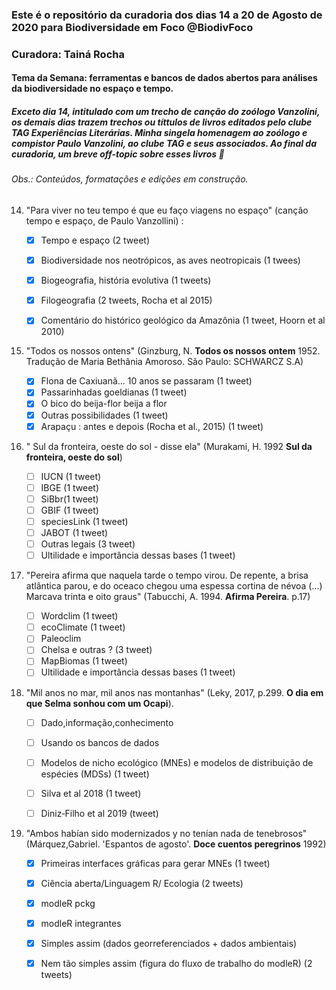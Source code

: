 ### Este é o repositório da curadoria dos dias 14 a 20 de Agosto de 2020 para Biodiversidade em Foco @BiodivFoco
### Curadora: Tainá Rocha
#### Tema da Semana: ferramentas e bancos de dados abertos para análises da biodiversidade no espaço e tempo. 
##### Exceto dia 14, intitulado com um trecho de canção do zoólogo Vanzolini, os demais dias trazem trechos ou títtulos de livros editados pelo clube TAG Experiências Literárias. Minha singela homenagem ao zoólogo e compistor Paulo Vanzolini, ao clube TAG e seus associados. Ao final da curadoria, um breve off-topic sobre esses livros :rose:

###### Obs.: Conteúdos, formatações e edições em construção.

14. "Para viver no teu tempo é que eu faço viagens no espaço" (canção tempo e espaço, de Paulo Vanzollini) :
    
    - [x] Tempo e espaço (2 tweet)  
    - [x] Biodiversidade nos neotrópicos, as aves neotropicais (1 twees)
    - [x] Biogeografia, história evolutiva (1 tweets)
    - [x] Filogeografia (2 tweets, Rocha et al 2015)
    - [x] Comentário do histórico geológico da Amazônia (1 tweet, Hoorn et al 2010)
    
    
15. "Todos os nossos ontens"  (Ginzburg, N. **Todos os nossos ontem** 1952. Tradução de Maria Bethânia Amoroso. São Paulo: SCHWARCZ S.A)
      
    - [x] Flona de Caxiuanã... 10 anos se passaram (1 tweet) 
    - [x] Passarinhadas goeldianas (1 tweet)
    - [x] O bico do beija-flor beija a flor  
    - [x] Outras possibilidades (1 tweet)
    - [x] Arapaçu : antes e depois (Rocha et al., 2015) (1 tweet) 
    
16. " Sul da fronteira, oeste do sol - disse ela"  (Murakami, H. 1992 **Sul da fronteira, oeste do sol**)
      
    - [ ] IUCN (1 tweet) 
    - [ ] IBGE (1 tweet)
    - [ ] SiBbr(1 tweet) 
    - [ ] GBIF (1 tweet)
    - [ ] speciesLink (1 tweet)
    - [ ] JABOT (1 tweet)
    - [ ] Outras legais (3 tweet)
    - [ ] Ultilidade e importância dessas bases (1 tweet) 
    
17. "Pereira afirma que naquela tarde o tempo virou. De repente, a brisa atlântica parou, e do oceaco chegou uma espessa cortina de névoa (...) Marcava trinta e oito graus"  (Tabucchi, A. 1994. **Afirma Pereira**. p.17)
      
    - [ ] Wordclim (1 tweet) 
    - [ ] ecoClimate (1 tweet)
    - [ ] Paleoclim  
    - [ ] Chelsa e outras ? (3 tweet)
    - [ ] MapBiomas (1 tweet)
    - [ ] Ultilidade e importância dessas bases (1 tweet)    

18. "Mil anos no mar, mil anos nas montanhas" (Leky, 2017, p.299. **O dia em que Selma sonhou com um Ocapi**). 
      
    - [ ] Dado,informação,conhecimento
    - [ ] Usando os bancos de dados
  
    - [ ] Modelos de nicho ecológico (MNEs) e modelos de distribuição de espécies (MDSs) (1 tweet)  
    - [ ] Silva et al 2018  (1 tweet)
    - [ ] Diniz‐Filho et al 2019 (tweet)     

19. "Ambos habían sido modernizados y no tenían nada de tenebrosos" (Márquez,Gabriel. 'Espantos de agosto'. **Doce cuentos peregrinos** 1992)
      
    - [x] Primeiras interfaces gráficas para gerar MNEs (1 tweet) 
    - [x] Ciência aberta/Linguagem R/ Ecologia (2 tweets)
    - [x] modleR pckg
    - [x] modleR integrantes
    - [x] Simples assim (dados georreferenciados + dados ambientais)
    - [x] Nem tão simples assim (figura do fluxo de trabalho do modleR) (2 tweets)
      

